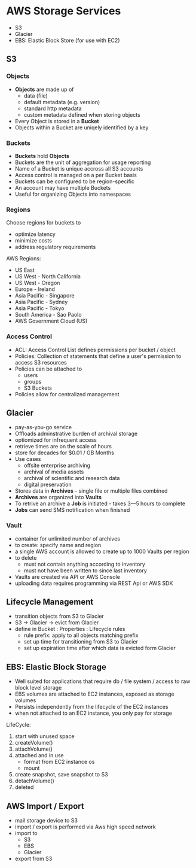 # AWS Storage Services
- S3
- Glacier
- EBS: Elastic Block Store (for use with EC2)

## S3
### Objects
- **Objects** are made up of
    - data (file)
    - default metadata (e.g. version)
    - standard http metadata
    - custom metadata defined when storing objects
- Every Object is stored in a **Bucket**
- Objects within a Bucket are uniqely identified by a key

### Buckets
- **Buckets** hold **Objects**
- Buckets are the unit of aggregation for usage reporting
- Name of a Bucket is unique accross all S3 accounts
- Access control is managed on a per Bucket basis
- Buckets can be configured to be region-specific
- An account may have multiple Buckets
- Useful for organizing Objects into namespaces

### Regions
Choose regions for buckets to
- optimize latency
- minimize costs
- address regulatory requirements

AWS Regions:
- US East
- US West - North California
- US West - Oregon
- Europe - Ireland
- Asia Pacific - Singapore
- Asia Pacific - Sydney
- Asia Pacific - Tokyo
- South America - Sao Paolo
- AWS Government Cloud (US)

### Access Control
- ACL: Access Control List defines permissions per bucket / object
- Policies: Collection of statements that define a user's permission to access S3 resources
- Policies can be attached to
    - users
    - groups
    - S3 Buckets
- Policies allow for centralized management

## Glacier
- pay-as-you-go service
- Offloads adminstrative burden of archival storage
- optiomized for infrequent access
- retrieve times are on the scale of hours
- store for decades for $0.01 / GB Months
- Use cases
    - offsite enterprise archiving
    - archival of media assets
    - archival of scientific and research data
    - digital preservation
- Stores data in **Archives** - single file or multiple files combined
- **Archives** are organized into **Vaults**
- To retrive an archive a **Job** is initiated - takes 3—5 hours to complete
- **Jobs** can send SMS notification when finished

### Vault
- container for unlimited number of archives
- to create: specify name and region
- a single AWS account is allowed to create up to 1000 Vaults per region
- to delete
    - must not contain anything according to inventory
    - must not have been written to since last inventory
- Vaults are created via API or AWS Console
- uploading data requires programming via REST Api or AWS SDK

## Lifecycle Management
- transition objects from S3 to Glacier
- S3 -> Glacier -> evict from Glacier
- define in Bucket : Properties : Lifecycle rules
    - rule prefix: apply to all objects matching prefix
    - set up time for transitioning from S3 to Glacier
    - set up expiration time after which data is evicted form Glacier

## EBS: Elastic Block Storage
- Well suited for applications that require db / file system / access to raw block level storage
- EBS volumes are attached to EC2 instances, exposed as storage volumes
- Persists independently from the lifecycle of the EC2 instances
- when not attached to an EC2 instance, you only pay for storage

LifeCycle:
1. start with unused space
2. createVolume()
3. attachVolume()
4. attached and in use
    - format from EC2 instance os
    - mount
5. create snapshot, save snapshot to S3
6. detachVolume()
7. deleted

## AWS Import / Export
- mail storage device to S3
- import / export is performed via Aws high speed network
- import to
    - S3
    - EBS
    - Glacier
- export from S3